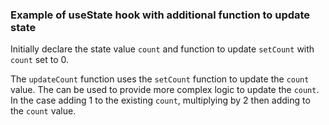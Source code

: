 ### Example of useState hook with additional function to update state

Initially declare the state value `count` and function to update `setCount` with `count` set to 0.

The `updateCount` function uses the `setCount` function to update the `count` value. The can be used to provide more complex logic to update the `count`. In the case adding 1 to the existing `count`, multiplying by 2 then adding to the `count` value.

